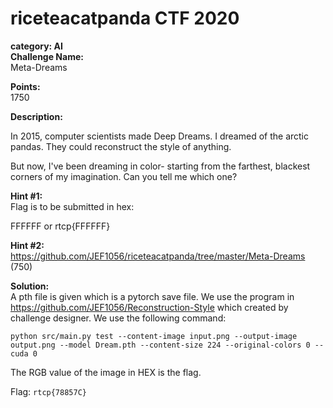 # riceteacatpanda CTF 2020 <br/>
**category: AI** <br/>
**Challenge Name:** <br/>
Meta-Dreams

**Points:** <br/>
1750

**Description:** <br/>

In 2015, computer scientists made Deep Dreams. I dreamed of the arctic pandas. They could reconstruct the style of anything.

But now, I've been dreaming in color- starting from the farthest, blackest corners of my imagination. Can you tell me which one?


**Hint #1:** <br/>
Flag is to be submitted in hex:

FFFFFF or rtcp{FFFFFF}

**Hint #2:** <br/>
https://github.com/JEF1056/riceteacatpanda/tree/master/Meta-Dreams (750)

**Solution:** <br/>
A pth file is given which is a pytorch save file.
We use the program in https://github.com/JEF1056/Reconstruction-Style which created by challenge designer.
We use the following command:
```
python src/main.py test --content-image input.png --output-image output.png --model Dream.pth --content-size 224 --original-colors 0 --cuda 0
```
The RGB value of the image in HEX is the flag.

Flag: `rtcp{78857C}`
